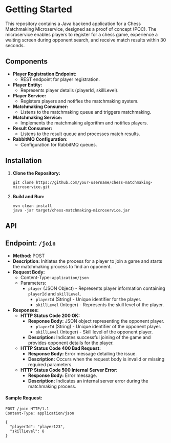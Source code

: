 # Getting Started

This repository contains a Java backend application for a Chess Matchmaking Microservice, designed as a proof of concept (POC). The microservice enables players to register for a chess game, experience a waiting screen during opponent search, and receive match results within 30 seconds.

## Components

- **Player Registration Endpoint:**
  - REST endpoint for player registration.
- **Player Entity:**
  - Represents player details (playerId, skillLevel).
- **Player Service:**
  - Registers players and notifies the matchmaking system.
- **Matchmaking Consumer:**
  - Listens to the matchmaking queue and triggers matchmaking.
- **Matchmaking Service:**
  - Implements the matchmaking algorithm and notifies players.
- **Result Consumer:**
  - Listens to the result queue and processes match results.
- **RabbitMQ Configuration:**
  - Configuration for RabbitMQ queues.

## Installation

1. **Clone the Repository:**
    ```
    git clone https://github.com/your-username/chess-matchmaking-microservice.git
    ```

2. **Build and Run:**
    ```
    mvn clean install
    java -jar target/chess-matchmaking-microservice.jar
    ```

## API
## Endpoint: `/join`

- **Method:** POST
- **Description:** Initiates the process for a player to join a game and starts the matchmaking process to find an opponent.
- **Request Body:**
  - Content-Type: `application/json`
  - Parameters:
    - `player` (JSON Object) - Represents player information containing `playerId` and `skillLevel`.
      - `playerId` (String) - Unique identifier for the player.
      - `skillLevel` (Integer) - Represents the skill level of the player.
- **Responses:**
  - **HTTP Status Code 200 OK:**
    - **Response Body:** JSON object representing the opponent player.
      - `playerId` (String) - Unique identifier of the opponent player.
      - `skillLevel` (Integer) - Skill level of the opponent player.
    - **Description:** Indicates successful joining of the game and provides opponent details for the player.
  - **HTTP Status Code 400 Bad Request:**
    - **Response Body:** Error message detailing the issue.
    - **Description:** Occurs when the request body is invalid or missing required parameters.
  - **HTTP Status Code 500 Internal Server Error:**
    - **Response Body:** Error message.
    - **Description:** Indicates an internal server error during the matchmaking process.

#### Sample Request:

```http
POST /join HTTP/1.1
Content-Type: application/json

{
  "playerId": "player123",
  "skillLevel": 8
}

